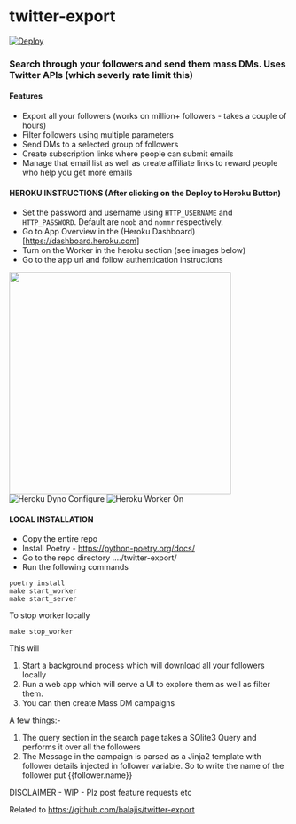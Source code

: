 # twitter-export
[![Deploy](https://www.herokucdn.com/deploy/button.svg)](https://heroku.com/deploy)

### Search through your followers and send them mass DMs. Uses Twitter APIs (which severly rate limit this)

#### Features
- Export all your followers (works on million+ followers - takes a couple of hours)
- Filter followers using multiple parameters
- Send DMs to a selected group of followers
- Create subscription links where people can submit emails
- Manage that email list as well as create affiliate links to reward people who help you get more emails

#### HEROKU INSTRUCTIONS (After clicking on the Deploy to Heroku Button)
- Set the password and username using `HTTP_USERNAME` and `HTTP_PASSWORD`. Default are `noob` and `nommr` respectively.
- Go to App Overview in the (Heroku Dashboard)[https://dashboard.heroku.com]
- Turn on the Worker in the heroku section (see images below)
- Go to the app url and follow authentication instructions

<img align="left" height="400" src="https://raw.githubusercontent.com/MohitKumar1991/twitter-export/f/salchemy/docs/heroku_app_overview.png"></img>
<br/>
![Heroku Dyno Configure](https://github.com/MohitKumar1991/twitter-export/blob/f/salchemy/docs/worker_dyno_off.png?raw=true)
![Heroku Worker On](https://github.com/MohitKumar1991/twitter-export/blob/f/salchemy/docs/worker_start.png?raw=true)


#### LOCAL INSTALLATION
- Copy the entire repo
- Install Poetry - https://python-poetry.org/docs/
- Go to the repo directory ..../twitter-export/
- Run the following commands

```shell
poetry install
make start_worker
make start_server
```

To stop worker locally
```
make stop_worker
```

This will 
1. Start a background process which will download all your followers locally
2. Run a web app which will serve a UI to explore them as well as filter them.
3. You can then create Mass DM campaigns

A few things:-
1. The query section in the search page takes a SQlite3 Query and performs it over all the followers
2. The Message in the campaign is parsed as a Jinja2 template with follower details injected in follower variable. So to write the name of the follower put {{follower.name}}

DISCLAIMER - WIP - Plz post feature requests etc

Related to https://github.com/balajis/twitter-export

